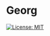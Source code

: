# Georg
[![License: MIT](https://img.shields.io/badge/License-MIT-yellow.svg)](https://opensource.org/licenses/MIT)
